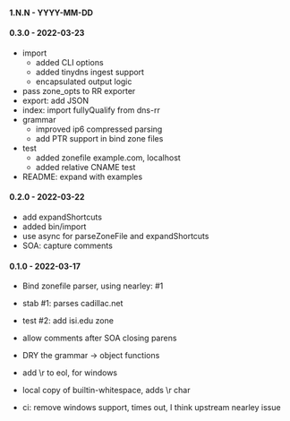 
#### 1.N.N - YYYY-MM-DD


#### 0.3.0 - 2022-03-23

- import
    - added CLI options
    - added tinydns ingest support
    - encapsulated output logic
- pass zone_opts to RR exporter
- export: add JSON
- index: import fullyQualify from dns-rr
- grammar
    - improved ip6 compressed parsing
    - add PTR support in bind zone files
- test
    - added zonefile example.com, localhost
    - added relative CNAME test
- README: expand with examples


#### 0.2.0 - 2022-03-22

- add expandShortcuts
- added bin/import
- use async for parseZoneFile and expandShortcuts
- SOA: capture comments


#### 0.1.0 - 2022-03-17

- Bind zonefile parser, using nearley: #1
    
- stab #1: parses cadillac.net
- test #2: add isi.edu zone
- allow comments after SOA closing parens
- DRY the grammar -> object functions
- add \r to eol, for windows
- local copy of builtin-whitespace, adds \r char
- ci: remove windows support, times out, I think upstream nearley issue